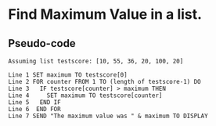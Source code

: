 # Find Maximum Value in a list.

## Pseudo-code

```
Assuming list testscore: [10, 55, 36, 20, 100, 20]

Line 1 SET maximum TO testscore[0]
Line 2 FOR counter FROM 1 TO (length of testscore-1) DO
Line 3   IF testscore[counter] > maximum THEN
Line 4     SET maximum TO testscore[counter]
Line 5   END IF
Line 6  END FOR 
Line 7 SEND "The maximum value was " & maximum TO DISPLAY
```

